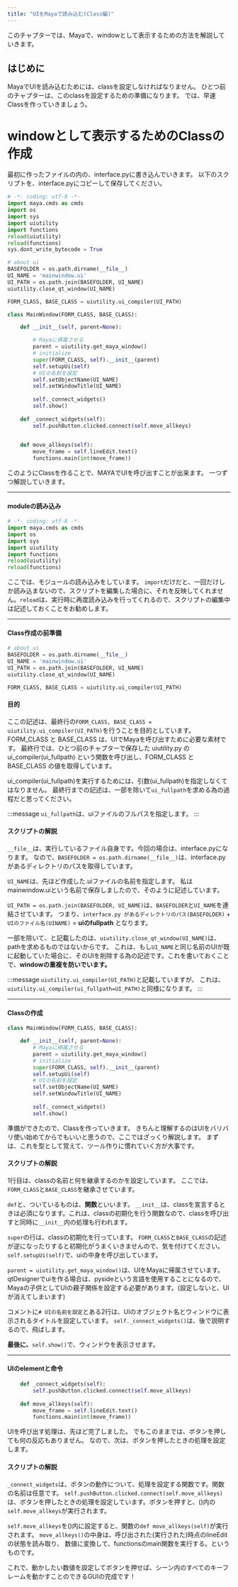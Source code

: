 ```yaml
---
title: "UIをMayaで読み込む(Class編)"
---
```


このチャプターでは、Mayaで、windowとして表示するための方法を解説していきます。


## はじめに
MayaでUIを読み込むためには、classを設定しなければなりません。
ひとつ前のチャプターは、このclassを設定するための準備になります。
では、早速Classを作っていきましょう。

# windowとして表示するためのClassの作成
最初に作ったファイルの内の、interface.pyに書き込んでいきます。
以下のスクリプトを、interface.pyにコピーして保存してください。

```py:interface.py
# -*- coding: utf-8 -*-
import maya.cmds as cmds
import os
import sys
import uiutility
import functions
reload(uiutility)
reload(functions)
sys.dont_write_bytecode = True

# about ui
BASEFOLDER = os.path.dirname(__file__)
UI_NAME = 'mainwindow.ui'
UI_PATH = os.path.join(BASEFOLDER, UI_NAME)
uiutility.close_qt_window(UI_NAME)

FORM_CLASS, BASE_CLASS = uiutility.ui_compiler(UI_PATH)

class MainWindow(FORM_CLASS, BASE_CLASS):

    def __init__(self, parent=None):

        # Mayaに帰属させる
        parent = uiutility.get_maya_window()
        # initialize
        super(FORM_CLASS, self).__init__(parent)
        self.setupUi(self)
        # UIの名前を設定
        self.setObjectName(UI_NAME)
        self.setWindowTitle(UI_NAME)
        
        self._connect_widgets()
        self.show()
    
    def _connect_widgets(self):
        self.pushButton.clicked.connect(self.move_allkeys)
    

    def move_allkeys(self):
        move_frame = self.lineEdit.text()
        functions.main(int(move_frame))
```

このようにClassを作ることで、MAYAでUIを呼び出すことが出来ます。
一つずつ解説していきます。

---
#### moduleの読み込み
```py
# -*- coding: utf-8 -*-
import maya.cmds as cmds
import os
import sys
import uiutility
import functions
reload(uiutility)
reload(functions)
```

ここでは、モジュールの読み込みをしています。
`import`だけだと、一回だけしか読み込まないので、スクリプトを編集した場合に、それを反映してくれません。`reload`は、実行時に再度読み込みを行ってくれるので、スクリプトの編集中は記述しておくことをお勧めします。

---
#### Class作成の前準備
```py
# about ui
BASEFOLDER = os.path.dirname(__file__)
UI_NAME = 'mainwindow.ui'
UI_PATH = os.path.join(BASEFOLDER, UI_NAME)
uiutility.close_qt_window(UI_NAME)

FORM_CLASS, BASE_CLASS = uiutility.ui_compiler(UI_PATH)
```
#### 目的
ここの記述は、最終行の`FORM_CLASS, BASE_CLASS = uiutility.ui_compiler(UI_PATH)`を行うことを目的としています。
FORM_CLASS と BASE_CLASS は、UIでMayaを呼び出すために必要な素材です。
最終行では、ひとつ前のチャプターで保存した uiutility.py の ui_compiler(ui_fullpath) という関数を呼び出し、FORM_CLASS と BASE_CLASS の値を取得しています。

ui_compiler(ui_fullpath)を実行するためには、引数(ui_fullpath)を指定しなくてはなりません。
最終行までの記述は、一部を除いて`ui_fullpath`を求める為の過程だと思ってください。

:::message
`ui_fullpath`は、uiファイルのフルパスを指定します。
:::

#### スクリプトの解説
`__file__`は、実行しているファイル自身です。今回の場合は、interface.pyになります。
なので、`BASEFOLDER = os.path.dirname(__file__)`は、interface.pyがあるディレクトリのパスを取得しています。

`UI_NAME`は、先ほど作成した.uiファイルの名前を指定します。
私はmainwindow.uiという名前で保存しましたので、そのように記述しています。

`UI_PATH = os.path.join(BASEFOLDER, UI_NAME)`は、`BASEFOLDER`と`UI_NAME`を連結させています。
つまり、`interface.py があるディレクトリのパス(BASEFOLDER)` + `UIのファイル名(UINAME)` = **uiのfullpath** となります。

一部を除いて、と記載したのは、`uiutility.close_qt_window(UI_NAME)`は、pathを求めるものではないからです。
これは、もし`UI_NAME`と同じ名前のUIが既に起動していた場合に、そのUIを削除する為の記述です。これを書いておくことで、**windowの重複を防いでいます。**

:::message
 `uiutility.ui_compiler(UI_PATH)`と記載していますが、
これは、`uiutility.ui_compiler(ui_fullpath=UI_PATH)`と同様になります。
:::

---
#### Classの作成
```py
class MainWindow(FORM_CLASS, BASE_CLASS):

    def __init__(self, parent=None):
        # Mayaに帰属させる
        parent = uiutility.get_maya_window()
        # initialize
        super(FORM_CLASS, self).__init__(parent)
        self.setupUi(self)
        # UIの名前を設定
        self.setObjectName(UI_NAME)
        self.setWindowTitle(UI_NAME)
        
        self._connect_widgets()
        self.show()
```


準備ができたので、Classを作っていきます。
きちんと理解するのはUIをバリバリ使い始めてからでもいいと思うので、ここではざっくり解説します。
まずは、これを型として覚えて、ツール作りに慣れていく方が大事です。

#### スクリプトの解説
1行目は、classの名前と何を継承するのかを設定しています。
ここでは、`FORM_CLASS`と`BASE_CLASS`を継承させています。

`def`と、ついているものは、**関数**といいます。
`__init__`は、classを宣言するときは必須になります。これは、classの初期化を行う関数なので、classを呼び出すと同時に`__init__`内の処理も行われます。

`super`の行は、classの初期化を行っています。
`FORM_CLASS`と`BASE_CLASS`の記述が逆になったりすると初期化がうまくいきませんので、気を付けてください。
`self.setupUi(self)`で、uiの中身を呼び出しています。

`parent = uiutility.get_maya_window()`は、UIをMayaに帰属させています。
qtDesignerでuiを作る場合は、pysideという言語を使用することになるので、Mayaの子供としてUIの親子関係を設定する必要があります。(設定しないと、UIが消えてしまいます)

コメントに`# UIの名前を設定`とある2行は、UIのオブジェクト名とウィンドウに表示されるタイトルを設定しています。
`self._connect_widgets()`は、後で説明するので、飛ばします。

**最後に、**`self.show()`で、ウィンドウを表示させます。

---
#### UIのelementと命令
```py
    def _connect_widgets(self):
        self.pushButton.clicked.connect(self.move_allkeys)
    
    def move_allkeys(self):
        move_frame = self.lineEdit.text()
        functions.main(int(move_frame))
```

UIを呼び出す処理は、先ほど完了しました。
でもこのままでは、ボタンを押しても何の反応もありません。
なので、次は、ボタンを押したときの処理を設定します。

#### スクリプトの解説
`_connect_widgets`は、ボタンの動作について、処理を設定する関数です。関数の名前は任意です。
`self.pushButton.clicked.connect(self.move_allkeys)`は、ボタンを押したときの処理を設定しています。ボタンを押すと、()内の`self.move_allkeys`が実行されます。

`self.move_allkeys`を()内に設定すると、関数の`def move_allkeys(self)`が実行されます。
`move_allkeys()`の中身は、呼び出された(実行された)時点のlineEditの状態を読み取り、
数値に変換して、functionsのmain関数を実行する。というものです。

これで、動かしたい数値を設定してボタンを押せば、シーン内のすべてのキーフレームを動かすことのできるGUIの完成です！
